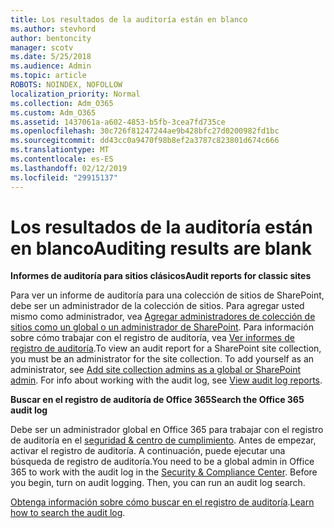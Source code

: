 ```yaml
---
title: Los resultados de la auditoría están en blanco
ms.author: stevhord
author: bentoncity
manager: scotv
ms.date: 5/25/2018
ms.audience: Admin
ms.topic: article
ROBOTS: NOINDEX, NOFOLLOW
localization_priority: Normal
ms.collection: Adm_O365
ms.custom: Adm_O365
ms.assetid: 1437061a-a602-4853-b5fb-3cea7fd735ce
ms.openlocfilehash: 30c726f81247244ae9b428bfc27d0200982fd1bc
ms.sourcegitcommit: dd43cc0a9470f98b8ef2a3787c823801d674c666
ms.translationtype: MT
ms.contentlocale: es-ES
ms.lasthandoff: 02/12/2019
ms.locfileid: "29915137"
---
```

# <a name="auditing-results-are-blank"></a><span data-ttu-id="59353-102">Los resultados de la auditoría están en blanco</span><span class="sxs-lookup"><span data-stu-id="59353-102">Auditing results are blank</span></span>

 <span data-ttu-id="59353-103">**Informes de auditoría para sitios clásicos**</span><span class="sxs-lookup"><span data-stu-id="59353-103">**Audit reports for classic sites**</span></span>
  
<span data-ttu-id="59353-p101">Para ver un informe de auditoría para una colección de sitios de SharePoint, debe ser un administrador de la colección de sitios. Para agregar usted mismo como administrador, vea [Agregar administradores de colección de sitios como un global o un administrador de SharePoint](https://go.microsoft.com/fwlink/?linkid=869390). Para información sobre cómo trabajar con el registro de auditoría, vea [Ver informes de registro de auditoría](https://go.microsoft.com/fwlink/?linkid=395237).</span><span class="sxs-lookup"><span data-stu-id="59353-p101">To view an audit report for a SharePoint site collection, you must be an administrator for the site collection. To add yourself as an administrator, see [Add site collection admins as a global or SharePoint admin](https://go.microsoft.com/fwlink/?linkid=869390). For info about working with the audit log, see [View audit log reports](https://go.microsoft.com/fwlink/?linkid=395237).</span></span> 
  
 <span data-ttu-id="59353-106">**Buscar en el registro de auditoría de Office 365**</span><span class="sxs-lookup"><span data-stu-id="59353-106">**Search the Office 365 audit log**</span></span>
  
<span data-ttu-id="59353-p102">Debe ser un administrador global en Office 365 para trabajar con el registro de auditoría en el [seguridad &amp; centro de cumplimiento](https://protection.office.com). Antes de empezar, activar el registro de auditoría. A continuación, puede ejecutar una búsqueda de registro de auditoría.</span><span class="sxs-lookup"><span data-stu-id="59353-p102">You need to be a global admin in Office 365 to work with the audit log in the [Security &amp; Compliance Center](https://protection.office.com). Before you begin, turn on audit logging. Then, you can run an audit log search.</span></span> 
  
<span data-ttu-id="59353-110">[Obtenga información sobre cómo buscar en el registro de auditoría](https://go.microsoft.com/fwlink/?linkid=708432).</span><span class="sxs-lookup"><span data-stu-id="59353-110">[Learn how to search the audit log](https://go.microsoft.com/fwlink/?linkid=708432).</span></span>
  

